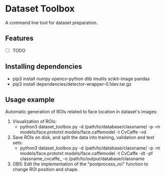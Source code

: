 # Dataset Toolbox

A command line tool for dataset preparation.

## Features

- [ ] TODO

## Installing dependencies

- pip3 install numpy opencv-python dlib imutils scikit-image pandas
- pip3 install dependencies/detector-wrapper-0.1dev.tar.gz

## Usage example

Automatic generation of ROIs related to face location in dataset's images:

1. Visualization of ROIs:
    - python3 dataset_toolbox.py -d /path/to/database/classname/ -p -m models/face.prototxt models/face.caffemodel -t CvCaffe -vd
2. Save ROIs on disk, and split the data into training, validation and test sets:
    - python3 dataset_toolbox.py -d /path/to/database/classname/ -p -m models/face.prototxt models/face.caffemodel -t CvCaffe -dt -pf classname_cvcaffe_ -o /path/to/output/database/classname
3. OBS: Edit the implementation of the "postprocess_roi" function to change ROI position and shape.
